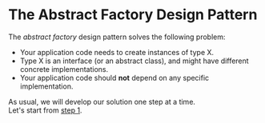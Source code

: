 # The Abstract Factory Design Pattern

The _abstract factory_ design pattern solves the following problem:

 * Your application code needs to create instances of type X.
 * Type X is an interface (or an abstract class), and might have different concrete implementations.
 * Your application code should __not__ depend on any specific implementation.

As usual, we will develop our solution one step at a time.     
Let's start from [step 1](https://github.com/csc301-fall2014/AbstractFactoryExample/tree/step1).
